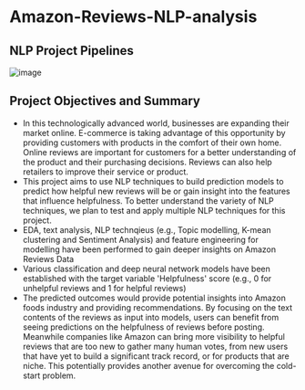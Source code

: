 # Amazon-Reviews-NLP-analysis

## NLP Project Pipelines
![image](https://github.com/SimonLim03/Amazon-Reviews-NLP-analysis/assets/150989115/17b57112-cce6-41c3-b20b-40e0585a23b7)

## Project Objectives and Summary
- In this technologically advanced world, businesses are expanding their market online. E-commerce is taking advantage of this opportunity by providing customers with products in the comfort of their own home.
  Online reviews are important for customers for a better understanding of the product and their purchasing decisions. Reviews can also help retailers to improve their service or product.
- This project aims to use NLP techniques to build prediction models to predict how helpful new reviews will be or gain insight into the features that influence helpfulness.
  To better understand the variety of NLP techniques, we plan to test and apply multiple NLP techniques for this project.
- EDA, text analysis, NLP technqieus (e.g., Topic modelling, K-mean clustering and Sentiment Analysis) and feature engineering for modelling have been performed to gain deeper insights on Amazon Reviews Data
- Various classification and deep neural network models have been established with the target variable 'Helpfulness' score (e.g., 0 for unhelpful reviews and 1 for helpful reviews)
- The predicted outcomes would provide potential insights into Amazon foods industry and providing recommendations. By focusing on the text contents of the reviews as input into models, users can benefit from seeing predictions on the helpfulness of reviews before posting. Meanwhile companies like Amazon can bring more visibility to helpful reviews that are too new to gather many human votes, from new users that have yet to build a significant track record, or for products that are niche. This potentially provides another avenue for overcoming the cold-start problem.
